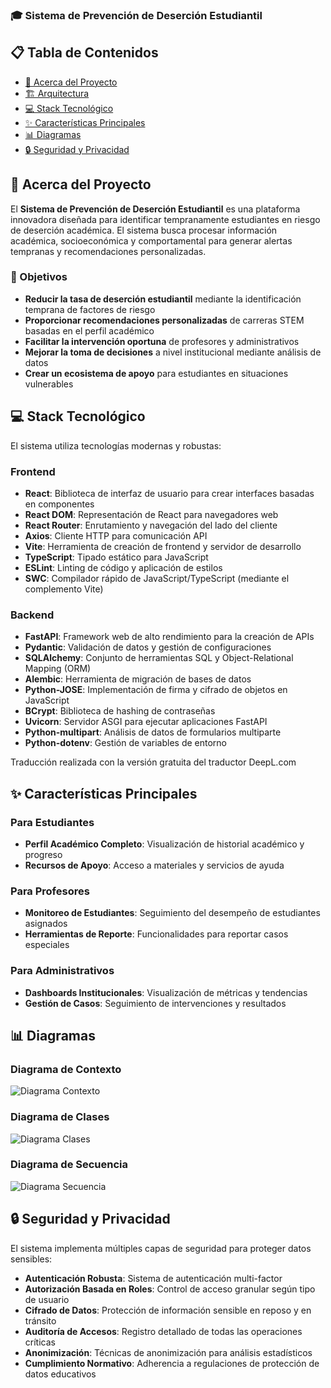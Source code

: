 ### 🎓 Sistema de Prevención de Deserción Estudiantil

## 📋 Tabla de Contenidos

- [🚀 Acerca del Proyecto](#-acerca-del-proyecto)
- [🏗️ Arquitectura](#%EF%B8%8F-arquitectura)
- [💻 Stack Tecnológico](#-stack-tecnológico)
- [✨ Características Principales](#-características-principales)
- [📊 Diagramas](#-diagramas)
- [🔒 Seguridad y Privacidad](#-seguridad-y-privacidad)

## 🚀 Acerca del Proyecto

El **Sistema de Prevención de Deserción Estudiantil** es una plataforma innovadora diseñada para identificar tempranamente estudiantes en riesgo de deserción académica. El sistema busca procesar información académica, socioeconómica y comportamental para generar alertas tempranas y recomendaciones personalizadas.

### 🎯 Objetivos

- **Reducir la tasa de deserción estudiantil** mediante la identificación temprana de factores de riesgo
- **Proporcionar recomendaciones personalizadas** de carreras STEM basadas en el perfil académico
- **Facilitar la intervención oportuna** de profesores y administrativos
- **Mejorar la toma de decisiones** a nivel institucional mediante análisis de datos
- **Crear un ecosistema de apoyo** para estudiantes en situaciones vulnerables

## 💻 Stack Tecnológico

El sistema utiliza tecnologías modernas y robustas:

### Frontend

- **React**: Biblioteca de interfaz de usuario para crear interfaces basadas en componentes
- **React DOM**: Representación de React para navegadores web
- **React Router**: Enrutamiento y navegación del lado del cliente
- **Axios**: Cliente HTTP para comunicación API
- **Vite**: Herramienta de creación de frontend y servidor de desarrollo
- **TypeScript**: Tipado estático para JavaScript
- **ESLint**: Linting de código y aplicación de estilos
- **SWC**: Compilador rápido de JavaScript/TypeScript (mediante el complemento Vite)

### Backend

- **FastAPI**: Framework web de alto rendimiento para la creación de APIs
- **Pydantic**:	Validación de datos y gestión de configuraciones
- **SQLAlchemy**:	Conjunto de herramientas SQL y Object-Relational Mapping (ORM)
- **Alembic**:	Herramienta de migración de bases de datos
- **Python-JOSE**: Implementación de firma y cifrado de objetos en JavaScript
- **BCrypt**:	Biblioteca de hashing de contraseñas
- **Uvicorn**: Servidor ASGI para ejecutar aplicaciones FastAPI
- **Python-multipart**:	Análisis de datos de formularios multiparte
- **Python-dotenv**: Gestión de variables de entorno

Traducción realizada con la versión gratuita del traductor DeepL.com

## ✨ Características Principales

### Para Estudiantes

- **Perfil Académico Completo**: Visualización de historial académico y progreso
- **Recursos de Apoyo**: Acceso a materiales y servicios de ayuda


### Para Profesores

- **Monitoreo de Estudiantes**: Seguimiento del desempeño de estudiantes asignados
- **Herramientas de Reporte**: Funcionalidades para reportar casos especiales


### Para Administrativos

- **Dashboards Institucionales**: Visualización de métricas y tendencias
- **Gestión de Casos**: Seguimiento de intervenciones y resultados


## 📊 Diagramas

### Diagrama de Contexto

![Diagrama Contexto](https://github.com/user-attachments/assets/02741530-1059-4d14-baa8-bc27f2e8ea1e)




### Diagrama de Clases

![Diagrama Clases](https://github.com/user-attachments/assets/c5ab61d0-b68f-4682-95d4-5c9eeb244fcc)


### Diagrama de Secuencia


![Diagrama Secuencia](https://github.com/user-attachments/assets/6ef8dbcc-d9f2-4961-8215-dcc12a97e35f)



## 🔒 Seguridad y Privacidad

El sistema implementa múltiples capas de seguridad para proteger datos sensibles:

- **Autenticación Robusta**: Sistema de autenticación multi-factor
- **Autorización Basada en Roles**: Control de acceso granular según tipo de usuario
- **Cifrado de Datos**: Protección de información sensible en reposo y en tránsito
- **Auditoría de Accesos**: Registro detallado de todas las operaciones críticas
- **Anonimización**: Técnicas de anonimización para análisis estadísticos
- **Cumplimiento Normativo**: Adherencia a regulaciones de protección de datos educativos

